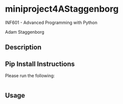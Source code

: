 # miniproject4AStaggenborg

INF601 - Advanced Programming with Python

Adam Staggenborg

## Description


## Pip Install Instructions

Please run the following:
```

```

## Usage
